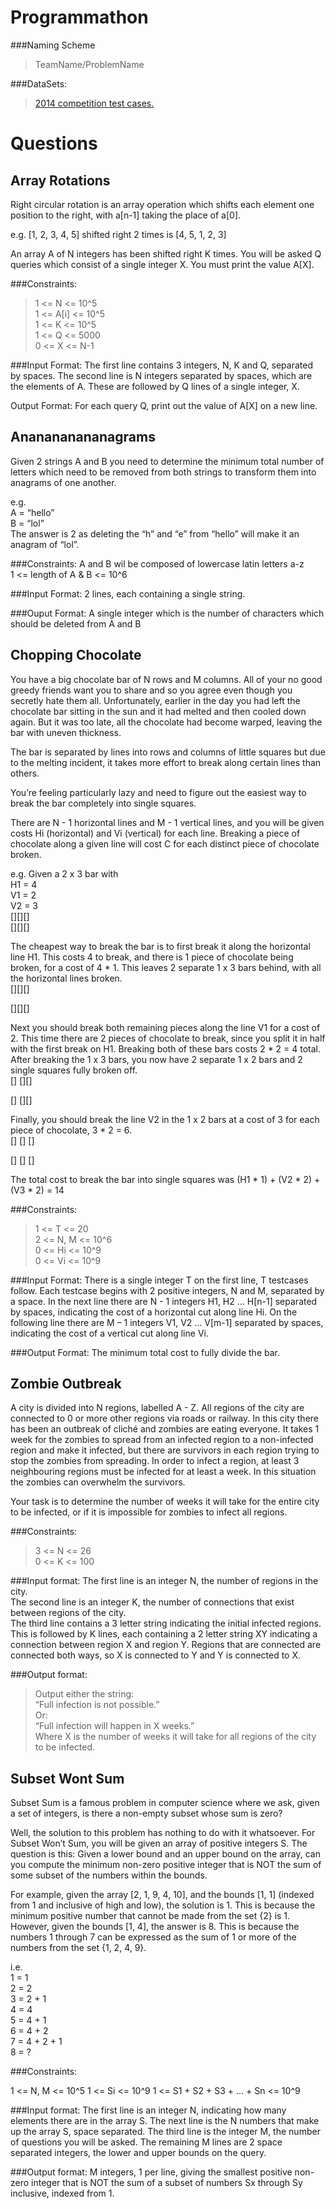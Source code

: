 Programmathon
=============

###Naming Scheme

>TeamName/ProblemName

###DataSets:
>[2014 competition test cases.](http://lifenoodles.com/stuff/nuim-comp-2014.zip)

Questions
=========

Array Rotations
---------------

Right circular rotation is an array operation which shifts each element one position to the right, with a[n-1] taking the place of a[0]. 

e.g. [1, 2, 3, 4, 5] shifted right 2 times is [4, 5, 1, 2, 3] 

An array A of N integers has been shifted right K times. You will be asked Q queries which consist of a single integer X. You must print the value A[X]. 

###Constraints:
>1 <= N <= 10^5  
>1 <= A[i] <= 10^5  
>1 <= K <= 10^5  
>1 <= Q <= 5000  
>0 <= X <= N-1 

###Input Format:
The first line contains 3 integers, N, K and Q, separated by spaces.
The second line is N integers separated by spaces, which are the elements of A.
These are followed by Q lines of a single integer, X. 

Output Format:
For each query Q, print out the value of A[X] on a new line.

Ananananananagrams
------------------

Given 2 strings A and B you need to determine the minimum total number of letters which need to be removed from both strings to transform them into anagrams of one another. 

e.g.  
A = “hello”  
B = “lol”  
The answer is 2 as deleting the “h” and “e” from “hello” will make it an anagram of “lol”. 

###Constraints:
A and B wil be composed of lowercase latin letters a-z  
1 <= length of A & B <= 10^6 

###Input Format:
2 lines, each containing a single string. 

###Ouput Format:
A single integer which is the number of characters which should be deleted from A and B

Chopping Chocolate
------------------

You have a big chocolate bar of N rows and M columns. All of your no good greedy friends want you to share and so you agree even though you secretly hate them all. Unfortunately, earlier in the day you had left the chocolate bar sitting in the sun and it had melted and then cooled down again. But it was too late, all the chocolate had become warped, leaving the bar with uneven thickness. 

The bar is separated by lines into rows and columns of little squares but due to the melting incident, it takes more effort to break along certain lines than others.

You’re feeling particularly lazy and need to figure out the easiest way to break the bar completely into single squares. 

There are N - 1 horizontal lines and M - 1 vertical lines, and you will be given costs Hi (horizontal) and Vi (vertical) for each line. Breaking a piece of chocolate along a given line will cost C for each distinct piece of chocolate broken. 

e.g. Given a 2 x 3 bar with  
H1 = 4  
V1 = 2  
V2 = 3  
[][][]  
[][][]   

The cheapest way to break the bar is to first break it along the horizontal line H1. This costs 4 to break, and there is 1 piece of chocolate being broken, for a cost of 4 * 1. This leaves 2 separate 1 x 3 bars behind, with all the horizontal lines broken.    
[][][]

[][][] 

Next you should break both remaining pieces along the line V1 for a cost of 2. This time there are 2 pieces of chocolate to break, since you split it in half with the first break on H1. Breaking both of these bars costs 2 * 2 = 4 total. After breaking the 1 x 3 bars, you now have 2 separate 1 x 2 bars and 2 single squares fully broken off.  
[] [][] 

[] [][] 

Finally, you should break the line V2 in the 1 x 2 bars at a cost of 3 for each piece of chocolate, 3 * 2 = 6.  
[] [] [] 

[] [] [] 

The total cost to break the bar into single squares was (H1 * 1) + (V2 * 2) + (V3 * 2) = 14 

###Constraints:  
>1 <= T <= 20  
2 <= N, M <= 10^6  
0 <= Hi <= 10^9  
0 <= Vi <= 10^9   

###Input Format:
There is a single integer T on the first line, T testcases follow.
Each testcase begins with 2 positive integers, N and M, separated by a space.
In the next line there are N - 1 integers H1, H2 … H[n-1] separated by spaces, indicating the cost of a horizontal cut along line Hi.
On the following line there are M – 1 integers V1, V2 … V[m-1] separated by spaces, indicating the cost of a vertical cut along line Vi. 

###Output Format:
The minimum total cost to fully divide the bar.


Zombie Outbreak
---------------
A city is divided into N regions, labelled A - Z. All regions of the city are connected to 0 or more other regions via roads or railway. In this city there has been an outbreak of cliché and zombies are eating everyone. It takes 1 week for the zombies to spread from an infected region to a non-infected region and make it infected, but there are survivors in each region trying to stop the zombies from spreading. In order to infect a region, at least 3 neighbouring regions must be infected for at least a week. In this situation the zombies can overwhelm the survivors. 

Your task is to determine the number of weeks it will take for the entire city to be infected, or if it is impossible for zombies to infect all regions. 

###Constraints:
>3 <= N <= 26  
0 <= K <= 100   

###Input format:
The first line is an integer N, the number of regions in the city.  
The second line is an integer K, the number of connections that exist between regions of the city.    
The third line contains a 3 letter string indicating the initial infected regions.  
This is followed by K lines, each containing a 2 letter string XY indicating a connection between region X and region Y. Regions that are connected are connected both ways, so X is connected to Y and Y is connected to X.   

###Output format:
>Output either the string:  
“Full infection is not possible.”  
Or:  
“Full infection will happen in X weeks.”  
Where X is the number of weeks it will take for all regions of the city to be infected.

Subset Wont Sum
---------------
Subset Sum is a famous problem in computer science where we ask, given a set of integers, is there a non-empty subset whose sum is zero?  

Well, the solution to this problem has nothing to do with it whatsoever. For Subset Won’t Sum, you will be given an array of positive integers S. The question is this: Given a lower bound and an upper bound on the array, can you compute the minimum non-zero positive integer that is NOT the sum of some subset of the numbers within the bounds.   

For example, given the array [2, 1, 9, 4, 10], and the bounds [1, 1] (indexed from 1 and inclusive of high and low), the solution is 1. This is because the minimum positive number that cannot be made from the set {2} is 1. However, given the bounds [1, 4], the answer is 8. This is because the numbers 1 through 7 can be expressed as the sum of 1 or more of the numbers from the set {1, 2, 4, 9}.   

i.e.  
1 = 1  
2 = 2  
3 = 2 + 1  
4 = 4  
5 = 4 + 1  
6 = 4 + 2  
7 = 4 + 2 + 1  
8 = ?   

###Constraints:

1 <= N, M <= 10^5
1 <= Si <= 10^9
1 <= S1 + S2 + S3 + … + Sn <= 10^9 

###Input format:
The first line is an integer N, indicating how many elements there are in the array S. The next line is the N numbers that make up the array S, space separated. The third line is the integer M, the number of questions you will be asked. The remaining M lines are 2 space separated integers, the lower and upper bounds on the query. 

###Output format:
M integers, 1 per line, giving the smallest positive non-zero integer that is NOT the sum of a subset of numbers Sx through Sy inclusive, indexed from 1.  
